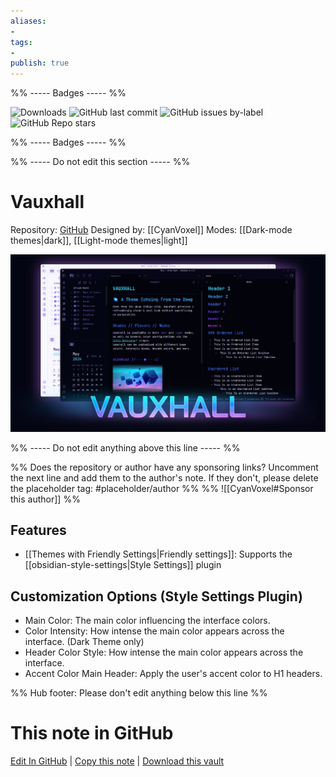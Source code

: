 ```yaml
---
aliases:
- 
tags: 
- 
publish: true
---
```


%% ----- Badges ----- %%

![Downloads](https://img.shields.io/badge/downloads-17616-573E7A?style=for-the-badge&logo=)
![GitHub last commit](https://img.shields.io/github/last-commit/CyanVoxel/vauxhall-obsidian?color=573E7A&label=last%20update&logo=github&style=for-the-badge)
![GitHub issues by-label](https://img.shields.io/github/issues/CyanVoxel/vauxhall-obsidian/help%20wanted?color=573E7A&logo=github&style=for-the-badge) 
![GitHub Repo stars](https://img.shields.io/github/stars/CyanVoxel/vauxhall-obsidian?color=573E7A&logo=github&style=for-the-badge)

%% ----- Badges ----- %%

%% ----- Do not edit this section ----- %%

# Vauxhall

Repository: [GitHub](https://github.com/CyanVoxel/vauxhall-obsidian)
Designed by: [[CyanVoxel]]
Modes: [[Dark-mode themes|dark]], [[Light-mode themes|light]]



![screenshot](https://github.com/CyanVoxel/vauxhall-obsidian/raw/HEAD/cover.png)

%% ----- Do not edit anything above this line ----- %% 

%% Does the repository or author have any sponsoring links? Uncomment the next line and add them to the author's note. If they don't, please delete the placeholder tag: #placeholder/author %%
%% ![[CyanVoxel#Sponsor this author]] %%


## Features

- [[Themes with Friendly Settings|Friendly settings]]: Supports the [[obsidian-style-settings|Style Settings]] plugin

## Customization Options (Style Settings Plugin) 
- Main Color: The main color influencing the interface colors.
- Color Intensity: How intense the main color appears across the interface. (Dark Theme only)
- Header Color Style: How intense the main color appears across the interface.
- Accent Color Main Header: Apply the user's accent color to H1 headers.


%% Hub footer: Please don't edit anything below this line %%

# This note in GitHub

<span class="git-footer">[Edit In GitHub](https://github.dev/obsidian-community/obsidian-hub/blob/main/02%20-%20Community%20Expansions/02.05%20All%20Community%20Expansions/Themes/Vauxhall.md "git-hub-edit-note") | [Copy this note](https://raw.githubusercontent.com/obsidian-community/obsidian-hub/main/02%20-%20Community%20Expansions/02.05%20All%20Community%20Expansions/Themes/Vauxhall.md "git-hub-copy-note") | [Download this vault](https://github.com/obsidian-community/obsidian-hub/archive/refs/heads/main.zip "git-hub-download-vault") </span>
